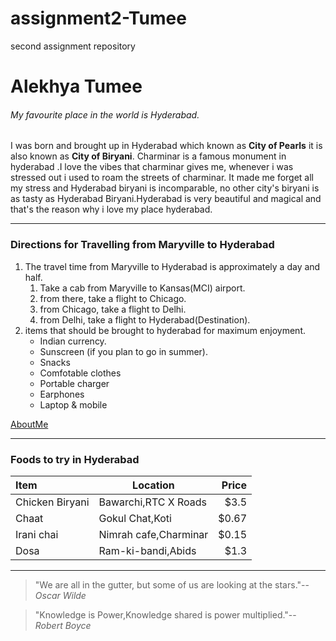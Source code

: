 # assignment2-Tumee
second assignment repository

# Alekhya Tumee
###### My favourite place in the world is Hyderabad.

I was born and brought up in Hyderabad which known as **City of Pearls** it is also known as **City of Biryani**. Charminar is a famous monument in hyderabad .I love the vibes that charminar gives me, whenever i was stressed out i used to roam the streets of charminar. It made me forget all my stress and Hyderabad biryani is incomparable, no other city's biryani is as tasty as Hyderabad Biryani.Hyderabad is very beautiful and magical and that's the reason why i love my place hyderabad.

---

### Directions for Travelling from Maryville to Hyderabad
1. The travel time from Maryville to Hyderabad is approximately a day and half.
    1. Take a cab from Maryville to Kansas(MCI) airport. 
    2. from there, take a flight to Chicago. 
    3. from Chicago, take a flight to Delhi.
    4. from Delhi, take a flight to Hyderabad(Destination).
2. items that should be brought to hyderabad for maximum enjoyment.
    * Indian currency.
    * Sunscreen (if you plan to go in summer).
    * Snacks
    * Comfotable clothes
    * Portable charger
    * Earphones
    * Laptop & mobile

[AboutMe](AboutMe.md)

---

### Foods to try in Hyderabad
 | Item | Location | Price|
 |:-----|----------|-----:|
 | Chicken Biryani |Bawarchi,RTC X Roads | $3.5 |
 | Chaat |Gokul Chat,Koti| $0.67 |
 | Irani chai | Nimrah cafe,Charminar | $0.15 |
 | Dosa | Ram-ki-bandi,Abids | $1.3 |

---

>"We are all in the gutter, but some of us are looking at the stars."-- *Oscar Wilde*

>"Knowledge is Power,Knowledge shared is power multiplied."-- *Robert Boyce*